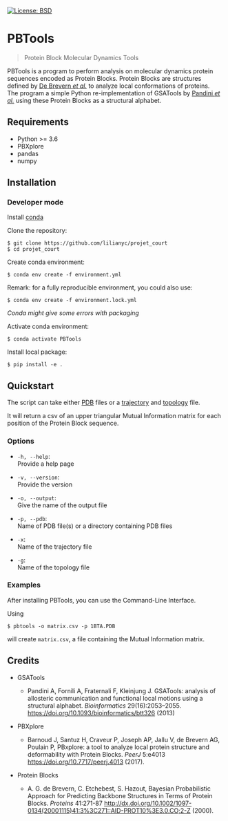 [![License: BSD](https://img.shields.io/badge/License-BSD-blue.svg)](https://opensource.org/licenses/BSD-3-Clause)

# PBTools
> Protein Block Molecular Dynamics Tools

PBTools is a program to perform analysis on molecular dynamics protein sequences encoded as Protein Blocks. Protein Blocks are structures defined by [De Brevern *et al.*](https://www.ncbi.nlm.nih.gov/pubmed/11025540) to analyze local conformations of proteins.   
The program a simple Python re-implementation of GSATools by [Pandini *et al.*](https://academic.oup.com/bioinformatics/article/29/16/2053/200020) using these Protein Blocks as a structural alphabet.

## Requirements

- Python >= 3.6
- PBXplore
- pandas
- numpy

## Installation

### Developer mode

Install [conda](https://conda.io/projects/conda/en/latest/user-guide/install/index.html)  

Clone the repository:
```shell
$ git clone https://github.com/lilianyc/projet_court
$ cd projet_court
```

Create conda environment:
```shell
$ conda env create -f environment.yml
```

Remark: for a fully reproducible environment, you could also use:
```shell
$ conda env create -f environment.lock.yml
```
*Conda might give some errors with packaging*

Activate conda environment:
```shell
$ conda activate PBTools
```

Install local package:
```shell
$ pip install -e .
```

## Quickstart

The script can take either [PDB](http://www.wwpdb.org/documentation/file-format) files
or a
[trajectory](https://www.mdanalysis.org/docs/documentation_pages/coordinates/init.html) and [topology](https://www.mdanalysis.org/docs/documentation_pages/topology/init.html) file.

It will return a csv of an upper triangular Mutual Information matrix for each position of the Protein Block sequence.

### Options

- `-h, --help`:  
Provide a help page

- `-v, --version`:  
Provide the version

- `-o, --output`:  
Give the name of the output file

- `-p, --pdb`:  
Name of PDB file(s) or a directory containing PDB files

- `-x`:  
Name of the trajectory file

- `-g`:  
Name of the topology file

### Examples

After installing PBTools, you can use the Command-Line Interface.

Using
```shell
$ pbtools -o matrix.csv -p 1BTA.PDB
```
will create `matrix.csv`, a file containing the Mutual Information matrix.

## Credits

- GSATools
  - Pandini A, Fornili A, Fraternali F, Kleinjung J. GSATools: analysis of allosteric communication and functional local motions using a structural alphabet. *Bioinformatics* 29(16):2053–2055. https://doi.org/10.1093/bioinformatics/btt326 (2013)

- PBXplore
  - Barnoud J, Santuz H, Craveur P, Joseph AP, Jallu V, de Brevern AG, Poulain P, PBxplore: a tool to analyze local protein structure and deformability with Protein Blocks.
  *PeerJ* 5:e4013 https://doi.org/10.7717/peerj.4013 (2017).

- Protein Blocks
  - A. G. de Brevern, C. Etchebest, S. Hazout,
  Bayesian Probabilistic Approach for Predicting Backbone
Structures in Terms of Protein Blocks. *Proteins* 41:271-87 http://dx.doi.org/10.1002/1097-0134(20001115)41:3%3C271::AID-PROT10%3E3.0.CO;2-Z (2000).
